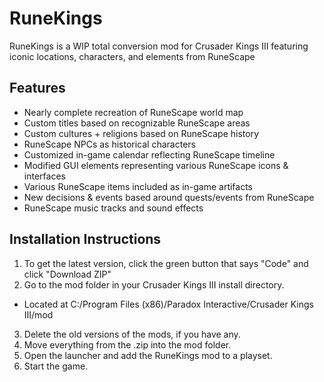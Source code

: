 # RuneKings
RuneKings is a WIP total conversion mod for Crusader Kings III featuring iconic locations, characters, and elements from RuneScape

## Features

* Nearly complete recreation of RuneScape world map
* Custom titles based on recognizable RuneScape areas 
* Custom cultures + religions based on RuneScape history
* RuneScape NPCs as historical characters
* Customized in-game calendar reflecting RuneScape timeline
* Modified GUI elements representing various RuneScape icons & interfaces
* Various RuneScape items included as in-game artifacts
* New decisions & events based around quests/events from RuneScape
* RuneScape music tracks and sound effects

## Installation Instructions

1. To get the latest version, click the green button that says "Code" and click "Download ZIP"
2. Go to the mod folder in your Crusader Kings III install directory.
  * Located at C:/Program Files (x86)/Paradox Interactive/Crusader Kings III/mod
3. Delete the old versions of the mods, if you have any.
4. Move everything from the .zip into the mod folder.
5. Open the launcher and add the RuneKings mod to a playset.
6. Start the game.

